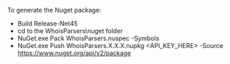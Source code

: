 To generate the Nuget package:
- Build Release-Net45
- cd to the WhoisParsers\nuget folder
- NuGet.exe Pack WhoisParsers.nuspec -Symbols
- NuGet.exe Push WhoisParsers.X.X.X.nupkg \<API_KEY_HERE\> -Source https://www.nuget.org/api/v2/package
